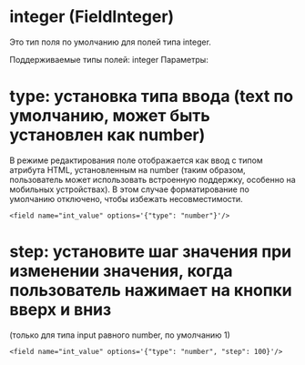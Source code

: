 integer (FieldInteger)
====================================================
Это тип поля по умолчанию для полей типа integer.

Поддерживаемые типы полей: integer
Параметры:

# type: установка типа ввода (text по умолчанию, может быть установлен как number)

В режиме редактирования поле отображается как ввод с типом атрибута HTML, установленным на number (таким образом,
пользователь может использовать встроенную поддержку, особенно на мобильных устройствах). В этом случае форматирование
по умолчанию отключено, чтобы избежать несовместимости.

    <field name="int_value" options='{"type": "number"}'/>

# step: установите шаг значения при изменении значения, когда пользователь нажимает на кнопки вверх и вниз

(только для типа input равного number, по умолчанию 1)

    <field name="int_value" options='{"type": "number", "step": 100}'/>